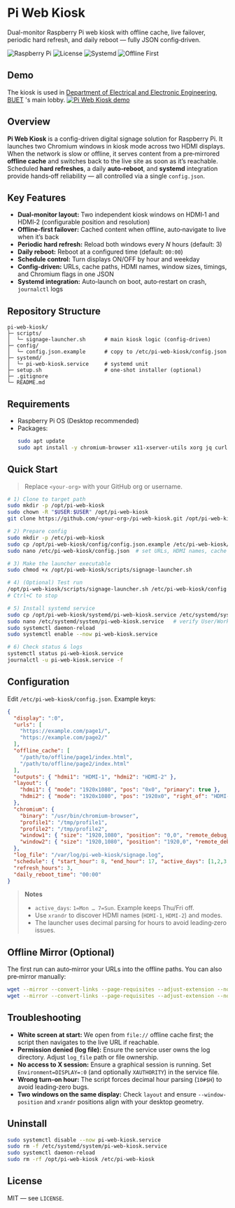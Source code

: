 # Pi Web Kiosk

Dual-monitor Raspberry Pi web kiosk with offline cache, live failover, periodic hard refresh, and daily reboot — fully JSON config‑driven.

![Raspberry Pi](https://img.shields.io/badge/Platform-Raspberry%20Pi-informational) ![License](https://img.shields.io/badge/License-MIT-green) ![Systemd](https://img.shields.io/badge/Init-systemd-blue) ![Offline First](https://img.shields.io/badge/Pattern-offline--first-lightgrey)

## Demo
The kiosk is used in [Department of Electrical and Electronic Engineering, BUET](https://eee.buet.ac.bd) 's main lobby.
[![Pi Web Kiosk demo](assets/thumb.png)](assets/demo.png)

## Overview
**Pi Web Kiosk** is a config-driven digital signage solution for Raspberry Pi. It launches two Chromium windows in kiosk mode across two HDMI displays. When the network is slow or offline, it serves content from a pre‑mirrored **offline cache** and switches back to the live site as soon as it’s reachable. Scheduled **hard refreshes**, a daily **auto‑reboot**, and **systemd** integration provide hands‑off reliability — all controlled via a single `config.json`.

## Key Features
- **Dual‑monitor layout:** Two independent kiosk windows on HDMI‑1 and HDMI‑2 (configurable position and resolution)
- **Offline‑first failover:** Cached content when offline, auto‑navigate to live when it’s back
- **Periodic hard refresh:** Reload both windows every _N_ hours (default: 3)
- **Daily reboot:** Reboot at a configured time (default: `00:00`)
- **Schedule control:** Turn displays ON/OFF by hour and weekday
- **Config‑driven:** URLs, cache paths, HDMI names, window sizes, timings, and Chromium flags in one JSON
- **Systemd integration:** Auto‑launch on boot, auto‑restart on crash, `journalctl` logs

## Repository Structure
```
pi-web-kiosk/
├─ scripts/
│  └─ signage-launcher.sh      # main kiosk logic (config-driven)
├─ config/
│  └─ config.json.example      # copy to /etc/pi-web-kiosk/config.json
├─ systemd/
│  └─ pi-web-kiosk.service     # systemd unit
├─ setup.sh                    # one-shot installer (optional)
├─ .gitignore
└─ README.md
```

## Requirements
- Raspberry Pi OS (Desktop recommended)
- Packages:
  ```bash
  sudo apt update
  sudo apt install -y chromium-browser x11-xserver-utils xorg jq curl wget git   || sudo apt install -y chromium x11-xserver-utils xorg jq curl wget git
  ```

## Quick Start
> Replace `<your-org>` with your GitHub org or username.

```bash
# 1) Clone to target path
sudo mkdir -p /opt/pi-web-kiosk
sudo chown -R "$USER:$USER" /opt/pi-web-kiosk
git clone https://github.com/<your-org>/pi-web-kiosk.git /opt/pi-web-kiosk

# 2) Prepare config
sudo mkdir -p /etc/pi-web-kiosk
sudo cp /opt/pi-web-kiosk/config/config.json.example /etc/pi-web-kiosk/config.json
sudo nano /etc/pi-web-kiosk/config.json  # set URLs, HDMI names, cache paths, hours

# 3) Make the launcher executable
sudo chmod +x /opt/pi-web-kiosk/scripts/signage-launcher.sh

# 4) (Optional) Test run
/opt/pi-web-kiosk/scripts/signage-launcher.sh /etc/pi-web-kiosk/config.json
# Ctrl+C to stop

# 5) Install systemd service
sudo cp /opt/pi-web-kiosk/systemd/pi-web-kiosk.service /etc/systemd/system/
sudo nano /etc/systemd/system/pi-web-kiosk.service   # verify User/WorkingDirectory/DISPLAY
sudo systemctl daemon-reload
sudo systemctl enable --now pi-web-kiosk.service

# 6) Check status & logs
systemctl status pi-web-kiosk.service
journalctl -u pi-web-kiosk.service -f
```

## Configuration
Edit `/etc/pi-web-kiosk/config.json`. Example keys:
```json
{
  "display": ":0",
  "urls": [
    "https://example.com/page1/",
    "https://example.com/page2/"
  ],
  "offline_cache": [
    "/path/to/offline/page1/index.html",
    "/path/to/offline/page2/index.html"
  ],
  "outputs": { "hdmi1": "HDMI-1", "hdmi2": "HDMI-2" },
  "layout": {
    "hdmi1": { "mode": "1920x1080", "pos": "0x0", "primary": true },
    "hdmi2": { "mode": "1920x1080", "pos": "1920x0", "right_of": "HDMI-1" }
  },
  "chromium": {
    "binary": "/usr/bin/chromium-browser",
    "profile1": "/tmp/profile1",
    "profile2": "/tmp/profile2",
    "window1": { "size": "1920,1080", "position": "0,0", "remote_debug_port": 9222 },
    "window2": { "size": "1920,1080", "position": "1920,0", "remote_debug_port": 9223 }
  },
  "log_file": "/var/log/pi-web-kiosk/signage.log",
  "schedule": { "start_hour": 8, "end_hour": 17, "active_days": [1,2,3,6,7] },
  "refresh_hours": 3,
  "daily_reboot_time": "00:00"
}
```

> **Notes**
> - `active_days`: `1=Mon … 7=Sun`. Example keeps Thu/Fri off.
> - Use `xrandr` to discover HDMI names (`HDMI-1`, `HDMI-2`) and modes.
> - The launcher uses decimal parsing for hours to avoid leading‑zero issues.

## Offline Mirror (Optional)
The first run can auto‑mirror your URLs into the offline paths. You can also pre‑mirror manually:
```bash
wget --mirror --convert-links --page-requisites --adjust-extension --no-parent   -P /path/to/offline-root-1 "https://example.com/page1/"
wget --mirror --convert-links --page-requisites --adjust-extension --no-parent   -P /path/to/offline-root-2 "https://example.com/page2/"
```

## Troubleshooting
- **White screen at start:** We open from `file://` offline cache first; the script then navigates to the live URL if reachable.
- **Permission denied (log file):** Ensure the service user owns the log directory. Adjust `log_file` path or file ownership.
- **No access to X session:** Ensure a graphical session is running. Set `Environment=DISPLAY=:0` (and optionally `XAUTHORITY`) in the service file.
- **Wrong turn‑on hour:** The script forces decimal hour parsing (`10#$H`) to avoid leading‑zero bugs.
- **Two windows on the same display:** Check `layout` and ensure `--window-position` and `xrandr` positions align with your desktop geometry.

## Uninstall
```bash
sudo systemctl disable --now pi-web-kiosk.service
sudo rm -f /etc/systemd/system/pi-web-kiosk.service
sudo systemctl daemon-reload
sudo rm -rf /opt/pi-web-kiosk /etc/pi-web-kiosk
```

## License
MIT — see `LICENSE`.
